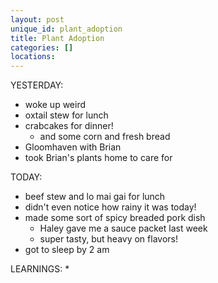 ```yaml
---
layout: post
unique_id: plant_adoption
title: Plant Adoption
categories: []
locations: 
---
```


YESTERDAY:
* woke up weird
* oxtail stew for lunch
* crabcakes for dinner!
  * and some corn and fresh bread
* Gloomhaven with Brian
* took Brian's plants home to care for

TODAY:
* beef stew and lo mai gai for lunch
* didn't even notice how rainy it was today!
* made some sort of spicy breaded pork dish
  * Haley gave me a sauce packet last week
  * super tasty, but heavy on flavors!
* got to sleep by 2 am

LEARNINGS:
* 
